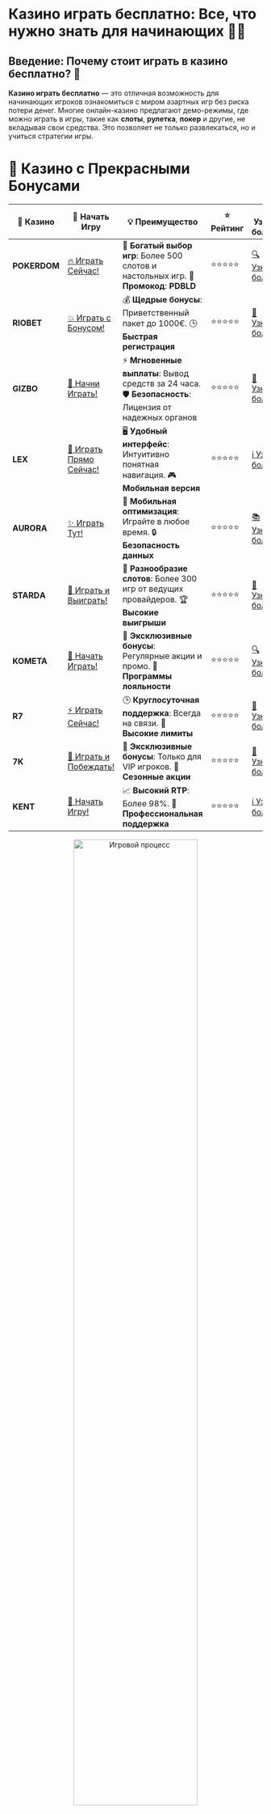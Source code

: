 # **Казино играть бесплатно: Все, что нужно знать для начинающих** 🎰💸

## Введение: Почему стоит играть в казино бесплатно? 🤔

**Казино играть бесплатно** — это отличная возможность для начинающих игроков ознакомиться с миром азартных игр без риска потери денег. Многие онлайн-казино предлагают демо-режимы, где можно играть в игры, такие как **слоты**, **рулетка**, **покер** и другие, не вкладывая свои средства. Это позволяет не только развлекаться, но и учиться стратегии игры.

# 🌟 Казино с Прекрасными Бонусами

| 🎲 **Казино** | 🔗 **Начать Игру** | 💡 **Преимущество** | ⭐ **Рейтинг** | 🔗 **Узнать больше** | 🆕 **Новая информация** |
|--------------|---------------------|---------------------|----------------|----------------------|-------------------------|
| **POKERDOM**  | [🔥 Играть Сейчас!](https://brandplay.link/4k77v2yx) | 🎉 **Богатый выбор игр**: Более 500 слотов и настольных игр. 🎁 **Промокод**: **PDBLD** | ⭐⭐⭐⭐⭐ | [🔍 Узнать больше](https://brandplay.link/4k77v2yx) | 🏆 **Победители турниров** получают эксклюзивные подарки! |
| **RIOBET**    | [💥 Играть с Бонусом!](https://brandplay.link/7xBLTPyj) | 💰 **Щедрые бонусы**: Приветственный пакет до 1000€. 🕒 **Быстрая регистрация** | ⭐⭐⭐⭐⭐ | [📖 Узнать больше](https://brandplay.link/7xBLTPyj) | 💬 **Поддержка 24/7** для комфортной игры в любое время! |
| **GIZBO**     | [🚀 Начни Играть!](https://brandplay.link/bprXw4YV) | ⚡ **Мгновенные выплаты**: Вывод средств за 24 часа. 🛡️ **Безопасность**: Лицензия от надежных органов | ⭐⭐⭐⭐⭐ | [📝 Узнать больше](https://brandplay.link/bprXw4YV) | 🔒 **SSL-шифрование** для максимальной безопасности данных игроков. |
| **LEX**       | [💎 Играть Прямо Сейчас!](https://brandplay.link/zW4hdDFV) | 🖥️ **Удобный интерфейс**: Интуитивно понятная навигация. 🎮 **Мобильная версия** | ⭐⭐⭐⭐⭐ | [ℹ️ Узнать больше](https://brandplay.link/zW4hdDFV) | 📱 **Поддержка всех мобильных устройств** для удобства игры в любом месте. |
| **AURORA**    | [✨ Играть Тут!](https://10trafic-stat2.com/click/668546556bcc6313411604bd/6766/13032/subaccount) | 📱 **Мобильная оптимизация**: Играйте в любое время. 🔒 **Безопасность данных** | ⭐⭐⭐⭐⭐ | [📚 Узнать больше](https://10trafic-stat2.com/click/668546556bcc6313411604bd/6766/13032/subaccount) | 🌍 **Международная лицензия** на деятельность в разных странах. |
| **STARDА**    | [🎉 Играть и Выиграть!](https://brandplay.link/fB7xwRFL) | 🎰 **Разнообразие слотов**: Более 300 игр от ведущих провайдеров. 🏆 **Высокие выигрыши** | ⭐⭐⭐⭐⭐ | [🔎 Узнать больше](https://brandplay.link/fB7xwRFL) | 🎉 **Ежемесячные турниры** с крупными призами! |
| **KOMETA**    | [🎁 Начать Играть!](https://brandplay.link/8ZymQJV8) | 🎁 **Эксклюзивные бонусы**: Регулярные акции и промо. 🔄 **Программы лояльности** | ⭐⭐⭐⭐⭐ | [🔍 Узнать больше](https://brandplay.link/8ZymQJV8) | 🌟 **Персонализированные предложения** для долгосрочных игроков. |
| **R7**        | [⚡ Играть Сейчас!](https://brandplay.link/bMd3Yjsw) | 🕒 **Круглосуточная поддержка**: Всегда на связи. 💸 **Высокие лимиты** | ⭐⭐⭐⭐⭐ | [📖 Узнать больше](https://brandplay.link/bMd3Yjsw) | 🎯 **Рейтинг игроков** для лучших участников. |
| **7K**        | [🎯 Играть и Побеждать!](https://brandplay.link/BvQyFShp) | 🌟 **Эксклюзивные бонусы**: Только для VIP игроков. 🎉 **Сезонные акции** | ⭐⭐⭐⭐⭐ | [📝 Узнать больше](https://brandplay.link/BvQyFShp) | 🥇 **Особые привилегии** для постоянных игроков. |
| **KENT**      | [🔑 Начать Игру!](https://brandplay.link/Fv2WP3js) | 📈 **Высокий RTP**: Более 98%. 💼 **Профессиональная поддержка** | ⭐⭐⭐⭐⭐ | [ℹ️ Узнать больше](https://brandplay.link/Fv2WP3js) | 💬 **Поддержка на нескольких языках** для удобства игроков. |

<div align="center"> <img src="https://i.pinimg.com/originals/1d/b3/25/1db325483acbe642c6d4e6fdd73a4988.gif" alt="Игровой процесс" width="70%"> </div>
---

# 🚀 Быстрые Выигрыши и Поддержка

| 🎲 **Казино** | 🔗 **Начать Игру** | 💡 **Преимущество** | ⭐ **Рейтинг** | 🔗 **Узнать больше** | 🆕 **Новая информация** |
|--------------|---------------------|---------------------|----------------|----------------------|-------------------------|
| **GAMA**      | [🎯 Играть Прямо Сейчас!](https://brandplay.link/j6NMKsDz) | 🔍 **Интуитивный интерфейс**: Легкость использования. 🏅 **Престижные турниры** | ⭐⭐⭐⭐☆ | [🔎 Узнать больше](https://brandplay.link/j6NMKsDz) | 🏆 **Турниры с большими призами** каждый месяц. |
| **ONION**     | [💥 Играть и Выигрывать!](https://brandplay.link/zBGRVpQ9) | 🤑 **Низкие ставки**: Идеально для начинающих. 🔄 **Быстрые выводы** | ⭐⭐⭐⭐☆ | [🔍 Узнать больше](https://brandplay.link/zBGRVpQ9) | 🎮 **Казино для новичков** с простыми правилами. |
| **ЧЕМПИОН**   | [🏅 Играть в Турнире!](https://temon-gter.cfd/go/lRq?p80412p304504pcc44t17455) | 🏅 **Лояльная программа**: Награды за активность. 🎁 **Ежемесячные бонусы** | ⭐⭐⭐⭐☆ | [📖 Узнать больше](https://temon-gter.cfd/go/lRq?p80412p304504pcc44t17455) | 🥇 **Турниры и лояльность** — каждый шаг вознаграждается. |
| **VAVADA**    | [🚀 Играть Без Ожидания!](https://vavadapartner.pro/?promo=ea5c9275-6854-4505-94fc-95ab18221945-linkb2) | 🚀 **Быстрая регистрация**: Начните играть мгновенно. 🔐 **Безопасные транзакции** | ⭐⭐⭐⭐☆ | [📝 Узнать больше](https://vavadapartner.pro/?promo=ea5c9275-6854-4505-94fc-95ab18221945-linkb2) | 🏆 **Программа для новых игроков** с бонусами за регистрацию. |
| **FRIENDS**   | [🎉 Играть и Развлекаться!](https://gofriends.mba/linkb2) | 🤝 **Социальные игры**: Играйте с друзьями. 🌐 **Мультиплатформенность** | ⭐⭐⭐⭐☆ | [ℹ️ Узнать больше](https://gofriends.mba/linkb2) | 🎮 **Играйте с друзьями** и зарабатывайте бонусы за совместные действия. |
| **1WIN**      | [⚡ Играть и Выигрывать!](https://brandplay.link/smXVpBbG) | 🏆 **Спортивные ставки**: Широкий выбор видов спорта. 💵 **Высокие коэффициенты** | ⭐⭐⭐⭐☆ | [📚 Узнать больше](https://brandplay.link/smXVpBbG) | ⚽ **Бонусы на спортивные ставки** для активных игроков. |
| **DRIP**      | [💥 Играть Сразу!](https://drp-ircp01.com/c07e6a3db) | 🌐 **Инновационные игры**: Новейшие игровые технологии. 🛡️ **Высокая безопасность** | ⭐⭐⭐⭐☆ | [🔎 Узнать больше](https://drp-ircp01.com/c07e6a3db) | 🔧 **Инновационные функции** для удобства игры. |
| **JOYCASINO** | [🎰 Играть И Побеждать!](https://rpc30.call2me.pro/?/ru/registration?apkpop=0&partner=p24970p3291217pc98f) | 🎁 **Приятные бонусы**: Ежедневные акции и подарки. 🕹️ **Разнообразие игр** | ⭐⭐⭐⭐☆ | [🔍 Узнать больше](https://rpc30.call2me.pro/?/ru/registration?apkpop=0&partner=p24970p3291217pc98f) | 🎉 **Щедрые фриспины** для новых игроков. |
| **PLAYFORTUNA** | [🔥 Играть С Бонусом!](https://fortunapromo.net/alt/playfortuna/registration?0dc4a9362a71feb7e3f165fb8e766f70) | 🎉 **Регулярные акции**: Бонусы, фриспины и многое другое. 🏅 **Турниры** | ⭐⭐⭐⭐☆ | [📚 Узнать больше](https://fortunapromo.net/alt/playfortuna/registration?0dc4a9362a71feb7e3f165fb8e766f70) | 🎯 **Выгодные предложения** на популярные игры. |
| **SYKAA**     | [💸 Играть Сейчас!](https://s-two-way.com/?source=linkb2&pid=30697) | 💸 **Доступные ставки**: Идеально для новичков. 🎁 **Щедрые бонусы** | ⭐⭐⭐⭐☆ | [🔍 Узнать больше](https://s-two-way.com/?source=linkb2&pid=30697) | 💥 **Акции с большими бонусами** для новичков и опытных игроков. |

<div align="center"> <img src="https://schaeffers-cdn.s3.amazonaws.com/images/default-source/schaeffers-cdn-images/default-images/sectors/bigstock-casino-gambling-concept-with-f-369012793.jpg?sfvrsn=493ad806_4" alt="Игровой процесс" width="70%"> </div>
---

# 💸 Казино с Привлекательными Программами Лояльности

| 🎲 **Казино** | 🔗 **Начать Игру** | 💡 **Преимущество** | ⭐ **Рейтинг** | 🔗 **Узнать больше** | 🆕 **Новая информация** |
|--------------|---------------------|---------------------|----------------|----------------------|-------------------------|
| **KOMETA**    | [🎯 Начни Играть!](https://brandplay.link/8ZymQJV8) | 🎁 **Эксклюзивные бонусы**: Регулярные акции и промо. 🔄 **Программы лояльности** | ⭐⭐⭐⭐⭐ | [🔍 Узнать больше](https://brandplay.link/8ZymQJV8) | 🌟 **Персонализированные предложения** для долгосрочных игроков. |
| **1Xslots**   | [🏅 Играть Прямо Сейчас!](https://brandplay.link/hSB1khtr) | 🎉 **Множество акций**: Еженедельные бонусы и турниры. 🛡️ **Безопасность** | ⭐⭐⭐⭐⭐ | [📚 Узнать больше](https://brandplay.link/hSB1khtr) | 🏅 **Награды за активность**: участники программы лояльности получают специальные привилегии. |
| **R7**        | [🚀 Играть Сейчас!](https://brandplay.link/bMd3Yjsw) | 🕒 **Круглосуточная поддержка**: Всегда на связи. 💸 **Высокие лимиты** | ⭐⭐⭐⭐⭐ | [📖 Узнать больше](https://brandplay.link/bMd3Yjsw) | 💬 **VIP-поддержка** для постоянных игроков с приоритетом. |

<div align="center"> <img src="https://i.pinimg.com/originals/1d/b3/25/1db325483acbe642c6d4e6fdd73a4988.gif" alt="Игровой процесс" width="70%"> </div>
---

---

## Почему стоит играть в казино бесплатно? 🎮

### 1. **Учеба без риска** 📚

Игра в **казино бесплатно** — это отличный способ изучить игры и понять их правила. Вы можете попробовать различные виды слотов и настольных игр без финансовых потерь, что помогает развить вашу игровую стратегию и улучшить навыки.

### 2. **Пробовать новые игры** 🎲

Многие казино предлагают новые и уникальные игры, и возможность сыграть в них бесплатно позволяет вам не только развлечься, но и выбрать те, которые вам нравятся. Не нужно тратить деньги на игру, пока вы не будете уверены в своем выборе.

### 3. **Безопасность и спокойствие** 🛡️

Когда вы играете бесплатно, вам не нужно беспокоиться о риске потери денег. Это идеальный способ для новичков испытать свои силы в различных играх и оценить свою удачу, не рискуя собственными средствами.

### 4. **Оценка интерфейса казино** 🖥️

В демо-режиме можно ознакомиться с интерфейсом казино, понять, насколько удобно использовать платформу, и выбрать те онлайн-казино, которые вам подходят. Это помогает избежать неприятных сюрпризов в будущем.

---

## Как играть в казино бесплатно? 🎮

Многие лицензированные онлайн-казино предлагают демо-версии своих игр. Для того чтобы начать играть бесплатно, вам нужно всего лишь зарегистрироваться на сайте казино и выбрать игру, которая поддерживает режим «без депозита».

### 1. **Выбор демо-режима** 🎰

Для большинства игр, включая **слоты** и **настольные игры**, существуют демо-режимы. Это означает, что вы можете играть в игру с виртуальными деньгами, но процесс игры будет таким же, как если бы вы играли на реальные деньги.

### 2. **Без регистрации и без депозита** 💳

Некоторые казино предлагают возможность играть бесплатно даже без регистрации. В этом случае вам нужно просто выбрать игру и начать крутить барабаны слота или играть в рулетку без риска потерять деньги.

### 3. **Игры с бонусами** 🎁

В некоторых казино можно получить бесплатные бонусы для игры, которые можно использовать в демо-режиме. Эти бонусы помогают вам играть дольше и пробовать разные игры, не рискуя своими средствами.

---

## Преимущества игры в казино бесплатно 🎉

### 1. **Безопасность для кошелька** 💰

В демо-режиме вы играете без денег, что означает отсутствие риска потери средств. Это отличная возможность для новичков научиться игре и избежать финансовых потерь.

### 2. **Ознакомление с игрой и стратегиями** 🧠

Играя бесплатно, вы можете разработать свою собственную стратегию игры, тестировать различные подходы и выбирать те, которые кажутся наиболее эффективными.

### 3. **Удовольствие без стресса** 😌

Без необходимости ставить деньги на кон, вы можете наслаждаться игровым процессом без стресса и давления. Это прекрасный способ просто развлечься и расслабиться.

### 4. **Попробовать новые игры без риска** 🎮

Бесплатные игры — это лучший способ испытать новые слоты и другие виды игр, не тратя свои деньги. Вы можете узнать о новых релизах и решить, хотите ли вы в дальнейшем играть на реальные деньги.

---

## Где можно играть в казино бесплатно? 🏆

Существует множество онлайн-казино, предлагающих возможность играть бесплатно. Вот несколько популярных платформ, где вы можете насладиться бесплатной игрой:

- **Pokerdom** — предоставляет множество бесплатных игр в демо-режиме.
- **Riobet** — предлагает демо-режимы для различных слотов и настольных игр.
- **Gizbo** — казино с отличными бонусами и бесплатными играми для начинающих.
- **LEX** — предлагает возможность играть бесплатно в слоты и рулетку.
- **Aurora** — одна из платформ, предлагающих бесплатный доступ к играм без обязательной регистрации.

Эти казино обеспечивают комфортную игру в демо-режиме и позволяют вам попробовать свои силы без финансовых рисков.

---

## Заключение: Почему стоит играть в казино бесплатно? 🎉

**Казино играть бесплатно** — это идеальный способ для новичков научиться игре, испытать удачу и развить свои навыки без финансового риска. Это также отличный способ протестировать казино, оценить его игры и интерфейс, не вкладывая свои деньги.

Пользуйтесь демо-режимами, выбирайте лучшие онлайн-казино, такие как **Pokerdom**, **Riobet**, и наслаждайтесь безопасной и увлекательной игрой без рисков!

---

## Часто задаваемые вопросы (FAQ) ❓

### 1. **Могу ли я играть в казино бесплатно без регистрации?** ✅
Да, многие казино предлагают возможность играть в демо-режиме без регистрации. Просто выберите игру и начните играть бесплатно.

### 2. **Какие игры доступны для бесплатной игры в казино?** 🎲
Большинство онлайн-казино предлагают бесплатные версии популярных слотов, рулетки и других настольных игр.

### 3. **Могу ли я выиграть деньги, играя бесплатно?** 💸
Нет, в демо-режиме вы не можете выиграть реальные деньги, так как игра ведется на виртуальные средства. Это просто способ тренироваться и развлекаться.

---

Играйте в **казино бесплатно**, наслаждайтесь увлекательным игровым процессом без рисков и учитесь на своих ошибках! 🎰🎉
